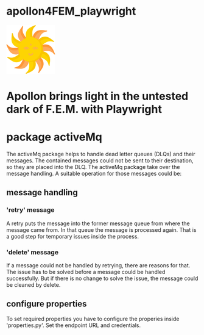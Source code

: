 # apollon4FEM_playwright
![context-logo](readme/apollon.png)

# Apollon brings light in the untested dark of F.E.M. with Playwright


# package activeMq
The activeMq package helps to handle dead letter queues (DLQs) and their messages.
The contained messages could not be sent to their destination, so they are placed into the DLQ.
The activeMq package take over the message handling. A suitable operation for those messages could be:
## message handling 
### 'retry' message
A retry puts the message into the former message queue from where the message came from.
In that queue the message is processed again. That is a good step for temporary issues inside the process.
### 'delete' message
If a message could not be handled by retrying, there are reasons for that. The issue has to be solved before
a message could be handled successfully. But if there is no change to solve the issue, the message could be cleaned
by delete.
## configure properties
To set required properties you have to configure the properies inside 'properties.py'.
Set the endpoint URL and credentials.

